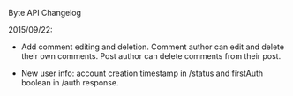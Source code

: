 
Byte API Changelog


2015/09/22:

- Add comment editing and deletion.
  Comment author can edit and delete their own comments.
  Post author can delete comments from their post.

- New user info: account creation timestamp in /status and firstAuth boolean in /auth response.
